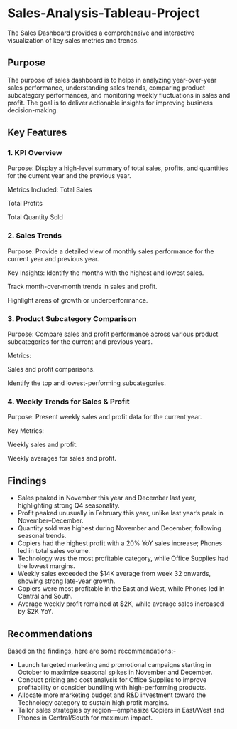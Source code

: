 # Sales-Analysis-Tableau-Project
The Sales Dashboard provides a comprehensive and interactive visualization of key sales metrics and trends. 

## Purpose
The purpose of sales dashboard is to helps in analyzing year-over-year sales performance, understanding sales trends, comparing product subcategory performances, and monitoring weekly fluctuations in sales and profit. The goal is to deliver actionable insights for improving business decision-making.

## Key Features
### 1. KPI Overview
Purpose: Display a high-level summary of total sales, profits, and quantities for the current year and the previous year.

Metrics Included:
Total Sales 

Total Profits

Total Quantity Sold

### 2. Sales Trends
Purpose: Provide a detailed view of monthly sales performance for the current year and previous year.

Key Insights:
Identify the months with the highest and lowest sales.

Track month-over-month trends in sales and profit.

Highlight areas of growth or underperformance.

### 3. Product Subcategory Comparison
Purpose: Compare sales and profit performance across various product subcategories for the current and previous years.

Metrics:

Sales and profit comparisons.

Identify the top and lowest-performing subcategories.

### 4. Weekly Trends for Sales & Profit
Purpose: Present weekly sales and profit data for the current year.

Key Metrics:

Weekly sales and profit.

Weekly averages for sales and profit.

## Findings
- Sales peaked in November this year and December last year, highlighting strong Q4 seasonality.
- Profit peaked unusually in February this year, unlike last year’s peak in November–December.
- Quantity sold was highest during November and December, following seasonal trends.
- Copiers had the highest profit with a 20% YoY sales increase; Phones led in total sales volume.
- Technology was the most profitable category, while Office Supplies had the lowest margins.
- Weekly sales exceeded the $14K average from week 32 onwards, showing strong late-year growth.
- Copiers were most profitable in the East and West, while Phones led in Central and South.
- Average weekly profit remained at $2K, while average sales increased by $2K YoY.

 ## Recommendations
  Based on the findings, here are some recommendations:-
  - Launch targeted marketing and promotional campaigns starting in October to maximize seasonal spikes in November and December.
  - Conduct pricing and cost analysis for Office Supplies to improve profitability or consider bundling with high-performing products.
  - Allocate more marketing budget and R&D investment toward the Technology category to sustain high profit margins.
  - Tailor sales strategies by region—emphasize Copiers in East/West and Phones in Central/South for maximum impact.




